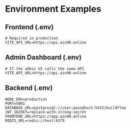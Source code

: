 # Environment Examples

## Frontend (.env)
```
# Required in production
VITE_API_URL=https://api.ain90.online
```

## Admin Dashboard (.env)
```
# If the admin UI calls the same API
VITE_API_URL=https://api.ain90.online
```

## Backend (.env)
```
NODE_ENV=production
PORT=5001
DATABASE_URL=postgresql://user:pass@host:5432/buildflow
JWT_SECRET=replace-with-strong-secret
FRONTEND_URL=https://app.ain90.online
REDIS_URL=redis://host:6379
```
